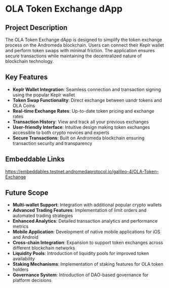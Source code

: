 # OLA Token Exchange dApp

## Project Description
The OLA Token Exchange dApp is designed to simplify the token exchange process on the Andromeda blockchain. Users can connect their Keplr wallet and perform token swaps with minimal friction. The application ensures secure transactions while maintaining the decentralized nature of blockchain technology.

## Key Features
- **Keplr Wallet Integration**: Seamless connection and transaction signing using the popular Keplr wallet
- **Token Swap Functionality**: Direct exchange between uandr tokens and OLA Coins
- **Real-time Exchange Rates**: Up-to-date token pricing and exchange rates
- **Transaction History**: View and track all your previous exchanges
- **User-friendly Interface**: Intuitive design making token exchanges accessible to both crypto novices and experts
- **Secure Transactions**: Built on Andromeda blockchain ensuring transaction security and transparency

## Embeddable Links
https://embeddables.testnet.andromedaprotocol.io/galileo-4/OLA-Token-Exchange

## Future Scope
- **Multi-wallet Support**: Integration with additional popular crypto wallets
- **Advanced Trading Features**: Implementation of limit orders and automated trading strategies
- **Enhanced Analytics**: Detailed transaction analytics and performance metrics
- **Mobile Application**: Development of native mobile applications for iOS and Android
- **Cross-chain Integration**: Expansion to support token exchanges across different blockchain networks
- **Liquidity Pools**: Introduction of liquidity pools for improved token availability
- **Staking Mechanisms**: Implementation of staking features for OLA token holders
- **Governance System**: Introduction of DAO-based governance for platform decisions